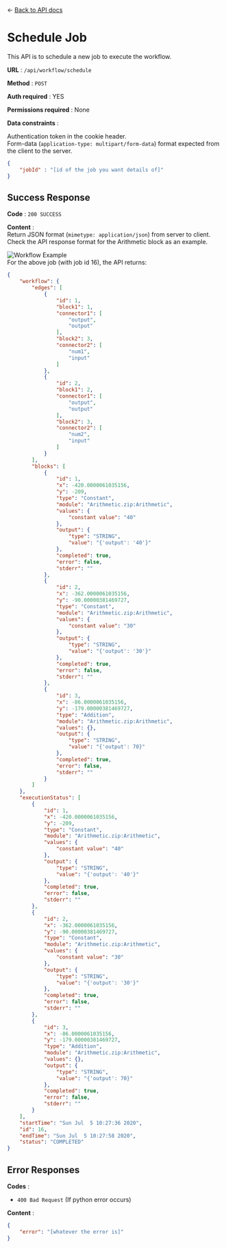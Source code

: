 &#8592; [Back to API docs](/EEG-Workflow-System/server-api)

# Schedule Job

This API is to schedule a new job to execute the workflow.

**URL** : `/api/workflow/schedule`

**Method** : `POST`

**Auth required** : YES

**Permissions required** : None

**Data constraints** : 

Authentication token in the cookie header.    
Form-data (```application-type: multipart/form-data```) format expected from the client to the server.

```json
{
    "jobId" : "[id of the job you want details of]"
}
```

## Success Response

**Code** : `200 SUCCESS`

**Content** :    
Return JSON format (```mimetype: application/json```) from server to client. Check the API response format for the Arithmetic block as an example.

![Workflow Example](https://ronak66.github.io/EEG-Workflow-System/assets/workflow_example_complete.png)  
For the above job (with job id 16), the API returns:

```json
{
    "workflow": {
        "edges": [
            {
                "id": 1,
                "block1": 1,
                "connector1": [
                    "output",
                    "output"
                ],
                "block2": 3,
                "connector2": [
                    "num1",
                    "input"
                ]
            },
            {
                "id": 2,
                "block1": 2,
                "connector1": [
                    "output",
                    "output"
                ],
                "block2": 3,
                "connector2": [
                    "num2",
                    "input"
                ]
            }
        ],
        "blocks": [
            {
                "id": 1,
                "x": -420.0000061035156,
                "y": -209,
                "type": "Constant",
                "module": "Arithmetic.zip:Arithmetic",
                "values": {
                    "constant value": "40"
                },
                "output": {
                    "type": "STRING",
                    "value": "{'output': '40'}"
                },
                "completed": true,
                "error": false,
                "stderr": ""
            },
            {
                "id": 2,
                "x": -362.0000061035156,
                "y": -90.00000381469727,
                "type": "Constant",
                "module": "Arithmetic.zip:Arithmetic",
                "values": {
                    "constant value": "30"
                },
                "output": {
                    "type": "STRING",
                    "value": "{'output': '30'}"
                },
                "completed": true,
                "error": false,
                "stderr": ""
            },
            {
                "id": 3,
                "x": -86.0000061035156,
                "y": -179.00000381469727,
                "type": "Addition",
                "module": "Arithmetic.zip:Arithmetic",
                "values": {},
                "output": {
                    "type": "STRING",
                    "value": "{'output': 70}"
                },
                "completed": true,
                "error": false,
                "stderr": ""
            }
        ]
    },
    "executionStatus": [
        {
            "id": 1,
            "x": -420.0000061035156,
            "y": -209,
            "type": "Constant",
            "module": "Arithmetic.zip:Arithmetic",
            "values": {
                "constant value": "40"
            },
            "output": {
                "type": "STRING",
                "value": "{'output': '40'}"
            },
            "completed": true,
            "error": false,
            "stderr": ""
        },
        {
            "id": 2,
            "x": -362.0000061035156,
            "y": -90.00000381469727,
            "type": "Constant",
            "module": "Arithmetic.zip:Arithmetic",
            "values": {
                "constant value": "30"
            },
            "output": {
                "type": "STRING",
                "value": "{'output': '30'}"
            },
            "completed": true,
            "error": false,
            "stderr": ""
        },
        {
            "id": 3,
            "x": -86.0000061035156,
            "y": -179.00000381469727,
            "type": "Addition",
            "module": "Arithmetic.zip:Arithmetic",
            "values": {},
            "output": {
                "type": "STRING",
                "value": "{'output': 70}"
            },
            "completed": true,
            "error": false,
            "stderr": ""
        }
    ],
    "startTime": "Sun Jul  5 10:27:36 2020",
    "id": 16,
    "endTime": "Sun Jul  5 10:27:58 2020",
    "status": "COMPLETED"
}
```

## Error Responses

**Codes** :  
- `400 Bad Request` (If python error occurs)

**Content** :  
```json
{
    "error": "[whatever the error is]"
}
```